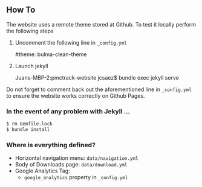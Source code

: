 
## How To

The website uses a remote theme stored at Github. To test it locally perform the following steps

1. Uncomment the following line in `_config.yml`

	#theme: bulma-clean-theme

2. Launch jekyll

	Juans-MBP-2:pmctrack-website jcsaez$ bundle exec jekyll serve

Do not forget to comment back out the aforementioned line in `_config.yml` to ensure the website works correctly on Github Pages.


### In the event of any problem with Jekyll ...

```bash
$ rm Gemfile.lock 
$ bundle install
```

### Where is everything defined?

* Horizontal navigation menu: `data/navigation.yml`
* Body of Downloads page: `data/download.yml`
* Google Analytics Tag:
	- `google_analytics` property in `_config.yml`	

	






